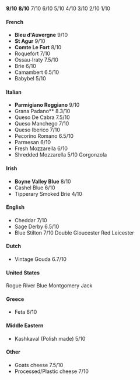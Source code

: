 **9/10**
**8/10**
7/10
6/10
5/10
4/10
3/10
2/10
1/10

#### French
- **Bleu d'Auvergne**
	9/10
- **St Agur**
	9/10
- **Comte Le Fort**
	8/10
- Roquefort
	7/10
- Ossau-Iraty
	7.5/10
- Brie
	6/10
- Camambert
	6.5/10
- Babybel
	5/10
#### Italian
- **Parmigiano Reggiano**
	9/10
- Grana Padano**
	8.3/10
- Queso De Cabra
	7.5/10
- Queso Manchego
	7/10
- Queso Iberico
	7/10
- Pecorino Romano
	6.5/10
- Parmesan
	6/10
- Fresh Mozzarella
	6/10
- Shredded Mozzarella
	5/10
Gorgonzola
#### Irish
- **Boyne Valley Blue**
	8/10
- Cashel Blue
	6/10
- Tipperary Smoked Brie
	4/10

#### English
- Cheddar
	7/10
- Sage Derby
	6.5/10
- Blue Stilton
	7/10
Double Gloucester
Red Leicester

#### Dutch
- Vintage Gouda
	6.7/10

#### United States
Rogue River Blue
Montgomery Jack
#### Greece
- Feta
	6/10
#### Middle Eastern
- Kashkaval (Polish made)
	5/10
#### Other
- Goats cheese
	7.5/10
- Processed/Plastic cheese
	7/10
